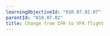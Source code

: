```yaml
---
learningObjectiveId: "010.07.02.07"
parentId: "010.07.02"
title: Change from IFR to VFR flight
---
```

